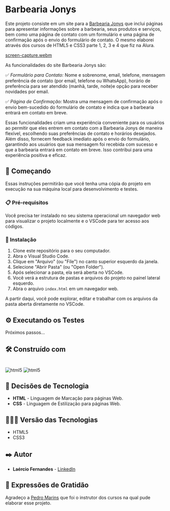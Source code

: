 # Barbearia Jonys

Este projeto consiste em um site para a [Barbearia Jonys](https://fernandesmelo.github.io/site-barbearia-jonys/) que inclui páginas para apresentar informações sobre a barbearia, seus produtos e serviços, bem como uma página de contato com um formulário e uma página de confirmação após o envio do formulário de contato. O mesmo elaborei através dos cursos de HTML5 e CSS3 parte 1, 2, 3 e 4 que fiz na Alura.

[screen-capture.webm](https://github.com/fernandesmelo/site-barbearia-jonys/assets/113717317/4df82a2c-b74e-481a-a891-b9eb21d22e55)

As funcionalidades do site Barbearia Jonys são:

✅ *Formulário para Contato:* Nome e sobrenome, email, telefone, mensagem preferência de contato (por email, telefone ou WhatsApp), horário de preferência para ser atendido (manhã, tarde, noite)e opção para receber novidades por email.

✅ *Página de Confirmação:* Mostra uma mensagem de confirmação após o envio bem-sucedido do formulário de contato e indica que a barbearia entrará em contato em breve.

Essas funcionalidades criam uma experiência conveniente para os usuários ao permitir que eles entrem em contato com a Barbearia Jonys de maneira flexível, escolhendo suas preferências de contato e horários desejados. Além disso, fornecem feedback imediato após o envio do formulário, garantindo aos usuários que sua mensagem foi recebida com sucesso e que a barbearia entrará em contato em breve. Isso contribui para uma experiência positiva e eficaz.

## 🚀 Começando

Essas instruções permitirão que você tenha uma cópia do projeto em execução na sua máquina local para desenvolvimento e testes.

### 📋 Pré-requisitos

Você precisa ter instalado no seu sistema operacional um navegador web para visualizar o projeto localmente e o VSCode para ter acesso aos códigos.

### 🔧 Instalação

1. Clone este repositório para o seu computador.
2. Abra o Visual Studio Code.
3. Clique em "Arquivo" (ou "File") no canto superior esquerdo da janela.
4. Selecione "Abrir Pasta" (ou "Open Folder").
5. Após selecionar a pasta, ela será aberta no VSCode.
6. Você verá a estrutura de pastas e arquivos do projeto no painel lateral esquerdo.
7. Abra o arquivo `index.html` em um navegador web.

A partir daqui, você pode explorar, editar e trabalhar com os arquivos da pasta aberta diretamente no VSCode.

## ⚙️ Executando os Testes

Próximos passos...

## 🛠️ Construído com

<div style="display: inline-block"><br/>
  <img align="center" alt="html5" src="https://img.shields.io/badge/HTML5-E34F26?style=for-the-badge&logo=html5&logoColor=white" /> 
  <img align="center" alt="html5" src="https://img.shields.io/badge/CSS3-1572B6?style=for-the-badge&logo=css3&logoColor=white" />
</div><br/>

## 🔨 Decisões de Tecnologia

* **HTML** - Linguagem de Marcação para páginas Web.
* **CSS** - Linguagem de Estilização para páginas Web.

## 👨🏽‍💻 Versão das Tecnologias

* HTML5
* CSS3

## ✒️ Autor

* **Laércio Fernandes** - [LinkedIn](https://www.linkedin.com/in/laercio-fernandes-desenvolvedor-web-front-end/)

## 🎁 Expressões de Gratidão

Agradeço a [Pedro Marins](https://www.linkedin.com/in/pedromarins/) que foi o instrutor dos cursos na qual pude elaborar esse projeto.
